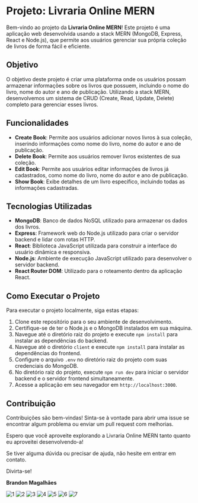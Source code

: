 # Projeto: Livraria Online MERN

Bem-vindo ao projeto da **Livraria Online MERN**! Este projeto é uma aplicação web desenvolvida usando a stack MERN (MongoDB, Express, React e Node.js), que permite aos usuários gerenciar sua própria coleção de livros de forma fácil e eficiente.

## Objetivo

O objetivo deste projeto é criar uma plataforma onde os usuários possam armazenar informações sobre os livros que possuem, incluindo o nome do livro, nome do autor e ano de publicação. Utilizando a stack MERN, desenvolvemos um sistema de CRUD (Create, Read, Update, Delete) completo para gerenciar esses livros.

## Funcionalidades

- **Create Book**: Permite aos usuários adicionar novos livros à sua coleção, inserindo informações como nome do livro, nome do autor e ano de publicação.
- **Delete Book**: Permite aos usuários remover livros existentes de sua coleção.
- **Edit Book**: Permite aos usuários editar informações de livros já cadastrados, como nome do livro, nome do autor e ano de publicação.
- **Show Book**: Exibe detalhes de um livro específico, incluindo todas as informações cadastradas.

## Tecnologias Utilizadas

- **MongoDB**: Banco de dados NoSQL utilizado para armazenar os dados dos livros.
- **Express**: Framework web do Node.js utilizado para criar o servidor backend e lidar com rotas HTTP.
- **React**: Biblioteca JavaScript utilizada para construir a interface do usuário dinâmica e responsiva.
- **Node.js**: Ambiente de execução JavaScript utilizado para desenvolver o servidor backend.
- **React Router DOM**: Utilizado para o roteamento dentro da aplicação React.

## Como Executar o Projeto

Para executar o projeto localmente, siga estas etapas:

1. Clone este repositório para o seu ambiente de desenvolvimento.
2. Certifique-se de ter o Node.js e o MongoDB instalados em sua máquina.
3. Navegue até o diretório raiz do projeto e execute `npm install` para instalar as dependências do backend.
4. Navegue até o diretório `client` e execute `npm install` para instalar as dependências do frontend.
5. Configure o arquivo `.env` no diretório raiz do projeto com suas credenciais do MongoDB.
6. No diretório raiz do projeto, execute `npm run dev` para iniciar o servidor backend e o servidor frontend simultaneamente.
7. Acesse a aplicação em seu navegador em `http://localhost:3000`.

## Contribuição

Contribuições são bem-vindas! Sinta-se à vontade para abrir uma issue se encontrar algum problema ou enviar um pull request com melhorias.

Espero que você aproveite explorando a Livraria Online MERN tanto quanto eu aproveitei desenvolvendo-a!

Se tiver alguma dúvida ou precisar de ajuda, não hesite em entrar em contato.

Divirta-se!

**Brandon Magalhães**


![1](https://github.com/Brandon-Magalhaes/MERN-Book-Store/assets/105319507/67a58e3b-9ea7-4229-adb4-4dc1d6ca3d83)
![2](https://github.com/Brandon-Magalhaes/MERN-Book-Store/assets/105319507/18c86202-0bd2-4e44-a48f-d43b9a2b6008)
![3](https://github.com/Brandon-Magalhaes/MERN-Book-Store/assets/105319507/05019de3-135b-46d4-9810-a3f876bdcd69)
![4](https://github.com/Brandon-Magalhaes/MERN-Book-Store/assets/105319507/4375464f-93bc-4986-b48c-858fc1ed3983)
![5](https://github.com/Brandon-Magalhaes/MERN-Book-Store/assets/105319507/18ce4819-7178-46af-8d6e-8376578466fb)
![6](https://github.com/Brandon-Magalhaes/MERN-Book-Store/assets/105319507/db3d37eb-20e3-44cd-90d0-b9af84db3eef)
![7](https://github.com/Brandon-Magalhaes/MERN-Book-Store/assets/105319507/6926d321-6183-4a0e-a2d8-60e97a1b86b9)
